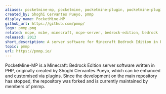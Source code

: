 ```yaml
---
aliases: pocketmine-mp, pocketmine, pocketmine-plugin, pocketmine-plugins, pocketmine-mp-plugin, pmmp-plugin
created_by: Shoghi Cervantes Pueyo, pmmp
display_name: PocketMine-MP
github_url: https://github.com/pmmp/
logo: pmmp.png
related: mcpe, mcbe, minecraft, mcpe-server, bedrock-edition, bedrock
released: 2013
short_description: A server software for Minecraft Bedrock Edition in PHP
topic: pmmp
url: https://pmmp.io/
---
```

PocketMine-MP is a Minecraft: Bedrock Edition server software written in PHP, originally created by Shoghi Cervantes Pueyo, which can be enhanced and customised via plugins. Since the development on the main repository has stopped, the repository was forked and is currently maintained by members of pmmp. 